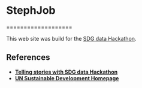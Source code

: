 # StephJob
===================

This web site was build for the [SDG data Hackathon](https://statswiki.unece.org/display/hack).

## References

* [**Telling stories with SDG data Hackathon**](https://statswiki.unece.org/display/hack)
* [**UN Sustainable Development Homepage**](https://statswiki.unece.org/display/hack)

